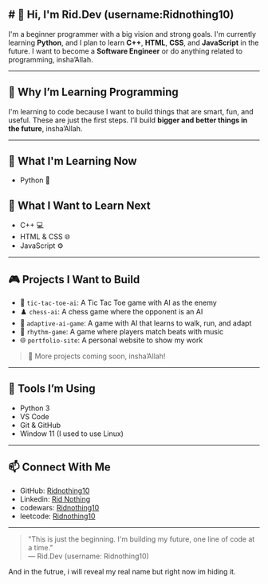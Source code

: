 ## # 👋 Hi, I'm Rid.Dev (username:Ridnothing10)

I'm a beginner programmer with a big vision and strong goals. I'm currently learning **Python**, and I plan to learn **C++**, **HTML**, **CSS**, and **JavaScript** in the future. I want to become a **Software Engineer** or do anything related to programming, insha’Allah.

---

## 🎯 Why I’m Learning Programming

I'm learning to code because I want to build things that are smart, fun, and useful. These are just the first steps. I’ll build **bigger and better things in the future**, insha’Allah.

---

## 🧠 What I'm Learning Now
- Python 🐍

## 📘 What I Want to Learn Next
- C++ 💻
- HTML & CSS 🌐
- JavaScript ⚙️

---

## 🎮 Projects I Want to Build

- 🤖 `tic-tac-toe-ai`: A Tic Tac Toe game with AI as the enemy
- ♟️ `chess-ai`: A chess game where the opponent is an AI
- 🧠 `adaptive-ai-game`: A game with AI that learns to walk, run, and adapt
- 🥁 `rhythm-game`: A game where players match beats with music
- 🌐 `portfolio-site`: A personal website to show my work

> 📌 More projects coming soon, insha’Allah!

---

## 🧰 Tools I’m Using
- Python 3
- VS Code
- Git & GitHub
- Window 11 (I used to use Linux)

---

## 📫 Connect With Me
- GitHub: [Ridnothing10](https://github.com/Ridnothing10)
- Linkedin: [Rid Nothing](https://www.linkedin.com/in/rid-nothing-538120376/)
- codewars: [Ridnothing10](https://www.codewars.com/users/Ridnothing10)
- leetcode: [Ridnothing10](https://leetcode.com/u/ridnothing10/)
---

> "This is just the beginning. I'm building my future, one line of code at a time."  
> — Rid.Dev (username: Ridnothing10)

And in the futrue, i will reveal my real name but right now im hiding it.
